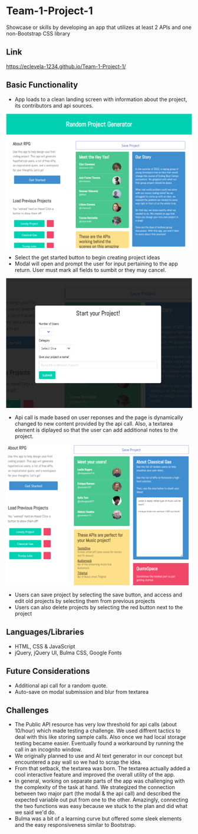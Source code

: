 # Team-1-Project-1
Showcase or skills by developing an app that utilizes at least 2 APIs and one non-Bootstrap CSS library  

## Link
https://eclevela-1234.github.io/Team-1-Project-1/

## Basic Functionality
- App loads to a clean landing screen with information about the project, its contributors and api sources.

![Landing Screenshot](./assets/images/landingSS.png)
- Select the get started button to begin creating project ideas
- Modal will open and prompt the user for input pertaining to the app return. User must mark all fields to sumbit or they may cancel.

![Modal Screenshot](./assets/images/modalSS.png)
- Api call is made based on user reponses and the page is dynamically changed to new content provided by the api call. Also, a textarea element is diplayed so that the user can add additional notes to the project.

![Output Screenshot](./assets/images/outputSS.png)
- Users can save project by selecting the save button, and access and edit old projects by selecting them from previous projects
- Users can also delete projects by selecting the red button next to the project

## Languages/Libraries
- HTML, CSS & JavaScript
- jQuery, jQuery UI, Bulma CSS, Google Fonts

## Future Considerations
- Additional api call for a random quote.
- Auto-save on modal submission and blur from textarea

## Challenges
- The Public API resource has very low threshold for api calls (about 10/hour) which made testing a challenge. We used diffrent tactics to deal with this like storing sample calls. Also once we had local storage testing became easier. Eventually found a workaround by running the call in an incognito window.
- We originally planned to use and AI text generator in our concept but encountered a pay wall so we had to scrap the idea. 
- From that setback, the textarea was born. The textarea actually added a cool interactive feature and improved the overall utility of the app.
- In general, working on separate parts of the app was challenging with the complexity of the task at hand. We strategized the connection between two major part (the modal & the api call) and described the expected variable out put from one to the other. Amazingly, connecting the two functions was easy because we stuck to the plan and did what we said we'd do.
- Bulma was a bit of a learning curve but offered some sleek elements and the easy responsiveness similar to Bootstrap. 